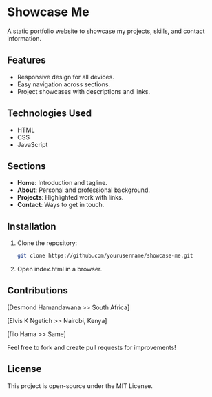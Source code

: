 # Showcase Me

A static portfolio website to showcase my projects, skills, and contact information.

## Features
- Responsive design for all devices.
- Easy navigation across sections.
- Project showcases with descriptions and links.

## Technologies Used
- HTML
- CSS
- JavaScript

## Sections
- **Home**: Introduction and tagline.
- **About**: Personal and professional background.
- **Projects**: Highlighted work with links.
- **Contact**: Ways to get in touch.

## Installation
1. Clone the repository:
   ```bash
   git clone https://github.com/yourusername/showcase-me.git

2. Open index.html in a browser.



## Contributions

[Desmond Hamandawana >> South Africa]

[Elvis K Ngetich >> Nairobi, Kenya]

[filo Hama >> Same]

Feel free to fork and create pull requests for improvements!

## License

This project is open-source under the MIT License.







